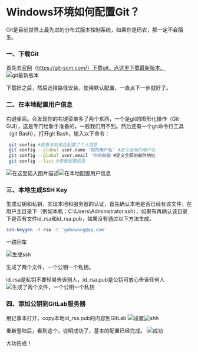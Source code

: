 # Windows环境如何配置Git？






Git是目前世界上最先进的分布式版本控制系统，如果你是码农，那一定不会陌生。

### 一、下载Git
首先去[官网](https://git-scm.com/)（https://git-scm.com/）下载git。点这里下载最新版本。
![git最新版本](https://img-blog.csdnimg.cn/20200525194645255.png?x-oss-process=image/watermark,type_ZmFuZ3poZW5naGVpdGk,shadow_10,text_aHR0cHM6Ly9ibG9nLmNzZG4ubmV0L09sZEh1YW5nQw==,size_16,color_FFFFFF,t_70)



下载好之后，然后选择路径安装，使用默认配置，一直点下一步就好了。

###  二、在本地配置用户信息


右键桌面。会发现你的右键菜单多了两个东西，一个是git的图形化操作（Git GUI），这是专门给新手准备的，一般我们用不到。然后还有一个git命令行工具（git Bash），打开git Bash，输入以下命令：

```bash
 git config #查看本机是否配置了个人信息
 git config --global user.name '你的用户名' #定义全局的用户名
 git config --global user.email '你的邮箱'#定义全局的邮件地址
 git config --list #查看配置信息
```
![在这里插入图片描述](https://img-blog.csdnimg.cn/20200525204735687.png?x-oss-process=image/watermark,type_ZmFuZ3poZW5naGVpdGk,shadow_10,text_aHR0cHM6Ly9ibG9nLmNzZG4ubmV0L09sZEh1YW5nQw==,size_16,color_FFFFFF,t_70)![在本地配置用户信息](https://img-blog.csdnimg.cn/20200525201841312.png?x-oss-process=image/watermark,type_ZmFuZ3poZW5naGVpdGk,shadow_10,text_aHR0cHM6Ly9ibG9nLmNzZG4ubmV0L09sZEh1YW5nQw==,size_16,color_FFFFFF,t_70)



### 三、本地生成SSH Key

生成公钥和私钥，实现本地和服务器的认证，首先确认本地是否已经有该文件，在用户主目录下（例如本机：C:\Users\Administrator.ssh），如果有再确认该目录下是否有文件id_rsa和id_rsa.pub，如果没有通过以下方法生成。

```bash
ssh-keygen -t rsa -C 'gahowong@qq.com'
```


一路回车

![生成ssh](https://img-blog.csdnimg.cn/20200525202759302.png?x-oss-process=image/watermark,type_ZmFuZ3poZW5naGVpdGk,shadow_10,text_aHR0cHM6Ly9ibG9nLmNzZG4ubmV0L09sZEh1YW5nQw==,size_16,color_FFFFFF,t_70)





生成了两个文件，一个公钥一个私钥。



id_rsa是私钥不要轻易告诉别人，id_rsa.pub是公钥可放心告诉任何人
![生成了两个文件，一个公钥一个私钥](https://img-blog.csdnimg.cn/20200525203021449.png?x-oss-process=image/watermark,type_ZmFuZ3poZW5naGVpdGk,shadow_10,text_aHR0cHM6Ly9ibG9nLmNzZG4ubmV0L09sZEh1YW5nQw==,size_16,color_FFFFFF,t_70)



### 四、添加公钥到GitLab服务器

用记事本打开，copy本地id_rsa.pub的内容到GitLab
![设置](https://img-blog.csdnimg.cn/20200525203817516.png?x-oss-process=image/watermark,type_ZmFuZ3poZW5naGVpdGk,shadow_10,text_aHR0cHM6Ly9ibG9nLmNzZG4ubmV0L09sZEh1YW5nQw==,size_16,color_FFFFFF,t_70)![shh](https://img-blog.csdnimg.cn/2020052520392069.png?x-oss-process=image/watermark,type_ZmFuZ3poZW5naGVpdGk,shadow_10,text_aHR0cHM6Ly9ibG9nLmNzZG4ubmV0L09sZEh1YW5nQw==,size_16,color_FFFFFF,t_70)



重新登陆后，看到这个，说明成功了，基本的配置已经完成。
![成功](https://img-blog.csdnimg.cn/20200525205102553.png?x-oss-process=image/watermark,type_ZmFuZ3poZW5naGVpdGk,shadow_10,text_aHR0cHM6Ly9ibG9nLmNzZG4ubmV0L09sZEh1YW5nQw==,size_16,color_FFFFFF,t_70)

大功告成！
